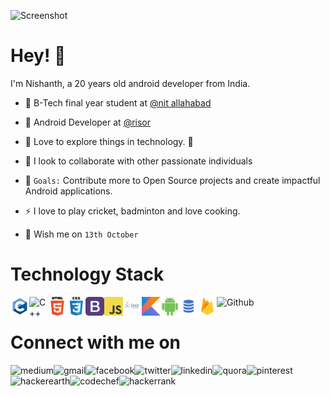 ![Screenshot](https://media-exp1.licdn.com/dms/image/C5616AQFV7S6-YssLZg/profile-displaybackgroundimage-shrink_350_1400/0/1627703020800?e=1643241600&v=beta&t=oS2kPpJQM3MpWwVZvlXhklNywYNloNKW2qzfAWJFiTs
)
<h1> Hey! 👋</h1>

I'm Nishanth, a 20 years old android developer from India.

* :school: B-Tech final year student at [@nit allahabad](http://mnnit.ac.in/)

* :office: Android Developer at [@risor](https://www.risor.com)

* 🌱 Love to explore things in technology. 🤣

* 👯 I look to collaborate with other passionate individuals

* 🥅 ```Goals:``` Contribute more to Open Source projects and create impactful Android applications.

* ⚡ I love to play cricket, badminton and love cooking.

* :birthday: Wish me on ```13th October```

<h1> Technology Stack</h1>
<img align="left" alt="C" width="30px" src="https://raw.githubusercontent.com/github/explore/f3e22f0dca2be955676bc70d6214b95b13354ee8/topics/c/c.png" />
<img align="left" alt="C++" width="30px" src="https://e7.pngegg.com/pngimages/46/626/png-clipart-c-logo-the-c-programming-language-computer-icons-computer-programming-source-code-programming-miscellaneous-template.png" />
<img align="left" alt="HTML" width="30px" src="https://raw.githubusercontent.com/github/explore/80688e429a7d4ef2fca1e82350fe8e3517d3494d/topics/html/html.png" />
<img align="left" alt="CSS" width="30px" src="https://raw.githubusercontent.com/github/explore/80688e429a7d4ef2fca1e82350fe8e3517d3494d/topics/css/css.png" />
<img align="left" alt="Bootstrap" width="30px" src="https://raw.githubusercontent.com/github/explore/80688e429a7d4ef2fca1e82350fe8e3517d3494d/topics/bootstrap/bootstrap.png" />
<img align="left" alt="JS" width="30px" src="https://raw.githubusercontent.com/github/explore/80688e429a7d4ef2fca1e82350fe8e3517d3494d/topics/javascript/javascript.png" />
<img align="left" alt="Java" width="30px" src="https://raw.githubusercontent.com/github/explore/80688e429a7d4ef2fca1e82350fe8e3517d3494d/topics/java/java.png" />
<img align="left" alt="Kotlin" width="30px" src="https://raw.githubusercontent.com/github/explore/80688e429a7d4ef2fca1e82350fe8e3517d3494d/topics/kotlin/kotlin.png" />
<img align="left" alt="Android Studio" width="30px" src="https://raw.githubusercontent.com/github/explore/80688e429a7d4ef2fca1e82350fe8e3517d3494d/topics/android/android.png" />
<img align="left" alt="SQL" width="30px" src="https://raw.githubusercontent.com/github/explore/80688e429a7d4ef2fca1e82350fe8e3517d3494d/topics/sql/sql.png" />
<img align="left" alt="Firebase" width="30px" src="https://raw.githubusercontent.com/github/explore/80688e429a7d4ef2fca1e82350fe8e3517d3494d/topics/firebase/firebase.png" />
<img  alt="Github" width="30px" src="https://pbs.twimg.com/profile_images/1414990564408262661/r6YemvF9_400x400.jpg"/>


<h1> Connect with me on</h1>
<img  align="left" alt="medium" src="https://img.shields.io/badge/medium-%2312100E.svg?&style=for-the-badge&logo=medium&logoColor=white"/>
<img  align="left" alt="gmail" src="https://img.shields.io/badge/Gmail-D14836?style=for-the-badge&logo=gmail&logoColor=white"/>
<img  align="left" alt="facebook" src="https://img.shields.io/badge/Facebook-1877F2?style=for-the-badge&logo=facebook&logoColor=white"/>
<img  align="left" alt="twitter" src="https://img.shields.io/badge/Twitter-1DA1F2?style=for-the-badge&logo=twitter&logoColor=white"/>
<img  align="left" alt="linkedin" src="https://img.shields.io/badge/LinkedIn-0077B5?style=for-the-badge&logo=linkedin&logoColor=white"/>
<img  align="left" alt="quora" src="https://img.shields.io/badge/Quora-%23B92B27.svg?&style=for-the-badge&logo=Quora&logoColor=white"/>
<img  align="left" alt="pinterest" src="https://img.shields.io/badge/Pinterest-%23E60023.svg?&style=for-the-badge&logo=Pinterest&logoColor=white"/>
<img  alt="hackerrank" src="https://img.shields.io/badge/-Hackerrank-2EC866?style=for-the-badge&logo=HackerRank&logoColor=white"/>
<img/>
<img  align="left" alt="hackerearth" src="https://img.shields.io/badge/HackerEarth-%232C3454.svg?&style=for-the-badge&logo=HackerEarth&logoColor=Blue"/>
<img  align="left" alt="codechef" src="https://img.shields.io/badge/Codechef-%23B92B27.svg?&style=for-the-badge&logo=Codechef&logoColor=white"/>
<img  align="left" alt="leetcode" src="https://img.shields.io/badge/-LeetCode-FFA116?style=for-the-badge&logo=LeetCode&logoColor=black/>  

